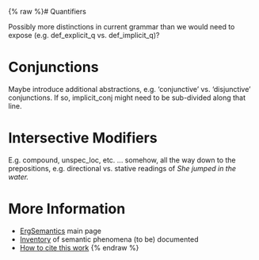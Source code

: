 {% raw %}# Quantifiers

Possibly more distinctions in current grammar than we would need to
expose (e.g. def\_explicit\_q vs. def\_implicit\_q)?

# Conjunctions

Maybe introduce additional abstractions, e.g. ‘conjunctive’ vs.
‘disjunctive’ conjunctions. If so, implicit\_conj might need to be
sub-divided along that line.

# Intersective Modifiers

E.g. compound, unspec\_loc, etc. ... somehow, all the way down to the
prepositions, e.g. directional vs. stative readings of *She jumped in
the water.*

# More Information

- [ErgSemantics](https://blog.inductorsoftware.com/docsproto/erg/ErgSemantics) main page
- [Inventory](https://blog.inductorsoftware.com/docsproto/erg/ErgSemantics_Inventory) of semantic phenomena (to be)
documented
- [How to cite this work](https://blog.inductorsoftware.com/docsproto/erg/ErgSemantics_HowToCite)
<update date omitted for speed>{% endraw %}